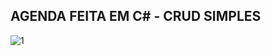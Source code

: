 ## AGENDA FEITA EM C# - CRUD SIMPLES
![1](https://user-images.githubusercontent.com/11245262/48219989-34202200-e375-11e8-81e7-596229eb9ecd.gif)
